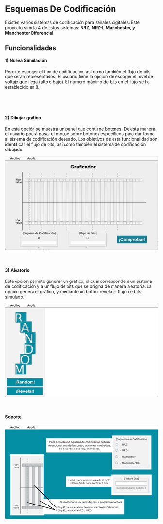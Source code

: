 # Esquemas De Codificación

Existen varios sistemas de codificación para señales digitales. Este proyecto simula 4 de estos sistemas: <b>NRZ, NRZ-I, Manchester, y Manchester Diferencial</b>.


## Funcionalidades

#### 1) Nueva Simulación

Permite escoger el tipo de codificación, así como también el flujo de bits que
serán representados. El usuario tiene la opción de escoger el nivel de voltaje
que llega (alto o bajo). El número máximo de bits en el flujo se ha establecido en 8.

<img src='./preview/simulation.gif' alt=''/>
<br/>
<br/>
<br/>

#### 2) Dibujar gráfico

En esta opción se muestra un panel que contiene botones. De esta manera, el usuario
podrá pasar el mouse sobre botones específicos para dar forma al sistema de codificación
deseado. Los objetivos de esta funcionalidad son identificar el flujo de bits, así como
también el sistema de codificación dibujado.

<img src='./preview/draw.png' alt=''/>
<br/>
<br/>
<br/>

#### 3) Aleatorio

Esta opción permite generar un gráfico, el cual corresponde a un sistema de codificación y a un flujo de bits que se origina de manera aleatoria. La opción genera el gráfico, y mediante un botón, revela el flujo de bits simulado.

<img src='./preview/random.gif' alt=''/>
<br/>
<br/>
<br/>

#### Soporte
<img src='./preview/support.gif' alt=''/>
